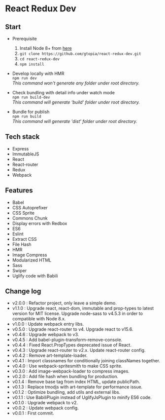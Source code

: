 # React Redux Dev

## Start  
* Prerequisite  
    1. Install Node 8+ from [here](https://nodejs.org/en/)
    2. `git clone https://github.com/gtopia/react-redux-dev.git`
    3. `cd react-redux-dev`
    4. `npm install`

* Develop locally with HMR  
    `npm run dev`  
    _This command won't generate any folder under root directory._  

* Check bundling with detail info under watch mode  
    `npm run build-dev`  
    _This command will generate 'build' folder under root directory._  

* Bundle for publish  
    `npm run build`  
    _This command will generate 'dist' folder under root directory._  


## Tech stack  
* Express
* ImmutableJS
* React
* React-router
* Redux
* Webpack


## Features  
* Babel
* CSS Autoprefixer
* CSS Sprite
* Commons Chunk
* Display errors with Redbox
* ES6
* Eslint
* Extract CSS
* File Hash
* HMR
* Image Compress
* Modularized HTML
* Sass
* Swiper
* Uglify code with Babili


## Change log  
* v2.0.0 : Refactor project, only leave a simple demo.
* v1.1.0 : Upgrade react, react-dom, immutable and prop-types to latest version for MIT license. Upgrade node-sass to v4.5.3 in order to compatible with Node 8.x.
* v1.0.0 : Update webpack entry libs.
* v0.5.0 : Upgrade react-router to v4. Upgrade react to v15.6.
* v0.4.6 : Upgrade webpack to v3.
* v0.4.5 : Add babel-plugin-transform-remove-console.
* v0.4.4 : Fixed React.PropTypes deprecated issue of React.
* v0.4.3 : Upgrade react-router to v2.x. Update react-router config.
* v0.4.2 : Remove art-template-loader.
* v0.4.1 : Import classnames for conditionally joining classNames together.
* v0.4.0 : Use webpack-spritesmith to make CSS sprite.
* v0.3.0 : Add image-webpack-loader to compress images.
* v0.2.0 : Add file hash when bundling for production.
* v0.1.4 : Remove base tag from index HTML, update publicPath.
* v0.1.3 : Replace tmodjs with art-template for performance issue.
* v0.1.2 : Optimize bundling, add utils and external libs.
* v0.1.1 : Use BabiliPlugin instead of UglifyJsPlugin to minify ES6 code.
* v0.1.0 : Upgrade webpack to v2.
* v0.0.2 : Update webpack config.
* v0.0.1 : First commit.
